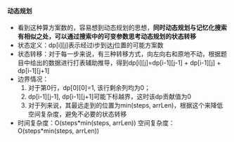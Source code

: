 #### 动态规划
* 看到这种算方案数的，容易想到动态规划的思想，**同时动态规划与记忆化搜索有相似之处，可以通过搜索中的可变参数思考动态规划的状态转移**
* 状态定义：dp\[i][j]表示经过i步到达j位置的可能方案数
* 状态转移：对于每一步来说，有三种转移方式，向左向右和原地不动，根据题目中给出的数据进行打表辅助推导，得到dp\[i][j]=dp\[i-1][j-1] + dp\[i-1][j] + dp\[i-1][j+1]
* 边界情况：
    1. 对于第0行，dp\[0][0]=1, 该行剩余列均为0；
    2. dp\[i-1][j-1], dp\[i-1][j+1]可能下标越界，这时该dp贡献值为0
    3. 对于列来说，其最远走到的位置为min(steps, arrLen)，根据这个来降低空间复杂度，避免不必要的状态转移
* 时间复杂度：O(steps\*min(steps, arrLen)) 空间复杂度：O(steps\*min(steps, arrLen))
